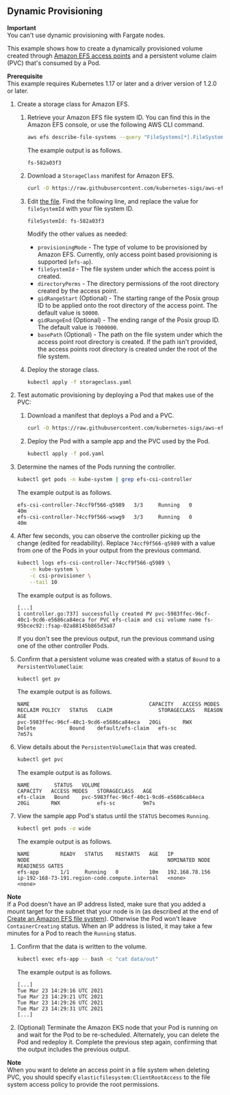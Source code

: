 ## Dynamic Provisioning
**Important**  
You can't use dynamic provisioning with Fargate nodes.

This example shows how to create a dynamically provisioned volume created through [Amazon EFS access points](https://docs.aws.amazon.com/efs/latest/ug/efs-access-points.html) and a persistent volume claim (PVC) that's consumed by a Pod.

**Prerequisite**  
This example requires Kubernetes 1.17 or later and a driver version of 1.2.0 or later.

1. Create a storage class for Amazon EFS.

   1. Retrieve your Amazon EFS file system ID. You can find this in the Amazon EFS console, or use the following AWS CLI command.

      ```sh
      aws efs describe-file-systems --query "FileSystems[*].FileSystemId" --output text
      ```

      The example output is as follows.

      ```
      fs-582a03f3
      ```

   1. Download a `StorageClass` manifest for Amazon EFS.

      ```sh
      curl -O https://raw.githubusercontent.com/kubernetes-sigs/aws-efs-csi-driver/master/examples/kubernetes/dynamic_provisioning/specs/storageclass.yaml
      ```

   1. Edit [the file](./specs/storageclass.yaml). Find the following line, and replace the value for `fileSystemId` with your file system ID.

      ```
      fileSystemId: fs-582a03f3
      ```
      Modify the other values as needed:
      * `provisioningMode` - The type of volume to be provisioned by Amazon EFS. Currently, only access point based provisioning is supported (`efs-ap`).
      * `fileSystemId` - The file system under which the access point is created.
      * `directoryPerms` - The directory permissions of the root directory created by the access point.
      * `gidRangeStart` (Optional) - The starting range of the Posix group ID to be applied onto the root directory of the access point. The default value is `50000`. 
      * `gidRangeEnd` (Optional) - The ending range of the Posix group ID. The default value is `7000000`.
      * `basePath` (Optional) - The path on the file system under which the access point root directory is created. If the path isn't provided, the access points root directory is created under the root of the file system.

   1. Deploy the storage class.

      ```sh
      kubectl apply -f storageclass.yaml
      ```

1. Test automatic provisioning by deploying a Pod that makes use of the PVC: 

   1. Download a manifest that deploys a Pod and a PVC.

      ```sh
      curl -O https://raw.githubusercontent.com/kubernetes-sigs/aws-efs-csi-driver/master/examples/kubernetes/dynamic_provisioning/specs/pod.yaml
      ```

   1. Deploy the Pod with a sample app and the PVC used by the Pod.

      ```sh
      kubectl apply -f pod.yaml
      ```

1. Determine the names of the Pods running the controller.

   ```sh
   kubectl get pods -n kube-system | grep efs-csi-controller
   ```

   The example output is as follows.

   ```
   efs-csi-controller-74ccf9f566-q5989   3/3     Running   0          40m
   efs-csi-controller-74ccf9f566-wswg9   3/3     Running   0          40m
   ```

1. After few seconds, you can observe the controller picking up the change \(edited for readability\). Replace `74ccf9f566-q5989` with a value from one of the Pods in your output from the previous command.

   ```sh
   kubectl logs efs-csi-controller-74ccf9f566-q5989 \
       -n kube-system \
       -c csi-provisioner \
       --tail 10
   ```

   The example output is as follows.

   ```
   [...]
   1 controller.go:737] successfully created PV pvc-5983ffec-96cf-40c1-9cd6-e5686ca84eca for PVC efs-claim and csi volume name fs-95bcec92::fsap-02a88145b865d3a87
   ```

   If you don't see the previous output, run the previous command using one of the other controller Pods.

1. Confirm that a persistent volume was created with a status of `Bound` to a `PersistentVolumeClaim`:

   ```sh
   kubectl get pv
   ```

   The example output is as follows.

   ```
   NAME                                       CAPACITY   ACCESS MODES   RECLAIM POLICY   STATUS   CLAIM               STORAGECLASS   REASON   AGE
   pvc-5983ffec-96cf-40c1-9cd6-e5686ca84eca   20Gi       RWX            Delete           Bound    default/efs-claim   efs-sc                  7m57s
   ```

1. View details about the `PersistentVolumeClaim` that was created.

   ```sh
   kubectl get pvc
   ```

   The example output is as follows.

   ```
   NAME        STATUS   VOLUME                                     CAPACITY   ACCESS MODES   STORAGECLASS   AGE
   efs-claim   Bound    pvc-5983ffec-96cf-40c1-9cd6-e5686ca84eca   20Gi       RWX            efs-sc         9m7s
   ```

1. View the sample app Pod's status until the `STATUS` becomes `Running`.

   ```sh
   kubectl get pods -o wide
   ```

   The example output is as follows.

   ```
   NAME          READY   STATUS    RESTARTS   AGE   IP               NODE                                             NOMINATED NODE   READINESS GATES
   efs-app       1/1     Running   0          10m   192.168.78.156   ip-192-168-73-191.region-code.compute.internal   <none>           <none>
   ```
**Note**  
If a Pod doesn't have an IP address listed, make sure that you added a mount target for the subnet that your node is in \(as described at the end of [Create an Amazon EFS file system](#efs-create-filesystem)\). Otherwise the Pod won't leave `ContainerCreating` status. When an IP address is listed, it may take a few minutes for a Pod to reach the `Running` status.

1. Confirm that the data is written to the volume.

   ```sh
   kubectl exec efs-app -- bash -c "cat data/out"
   ```

   The example output is as follows.

   ```
   [...]
   Tue Mar 23 14:29:16 UTC 2021
   Tue Mar 23 14:29:21 UTC 2021
   Tue Mar 23 14:29:26 UTC 2021
   Tue Mar 23 14:29:31 UTC 2021
   [...]
   ```

1. \(Optional\) Terminate the Amazon EKS node that your Pod is running on and wait for the Pod to be re\-scheduled. Alternately, you can delete the Pod and redeploy it. Complete the previous step again, confirming that the output includes the previous output.

**Note**  
When you want to delete an access point in a file system when deleting PVC, you should specify `elasticfilesystem:ClientRootAccess` to the file system access policy to provide the root permissions. 
